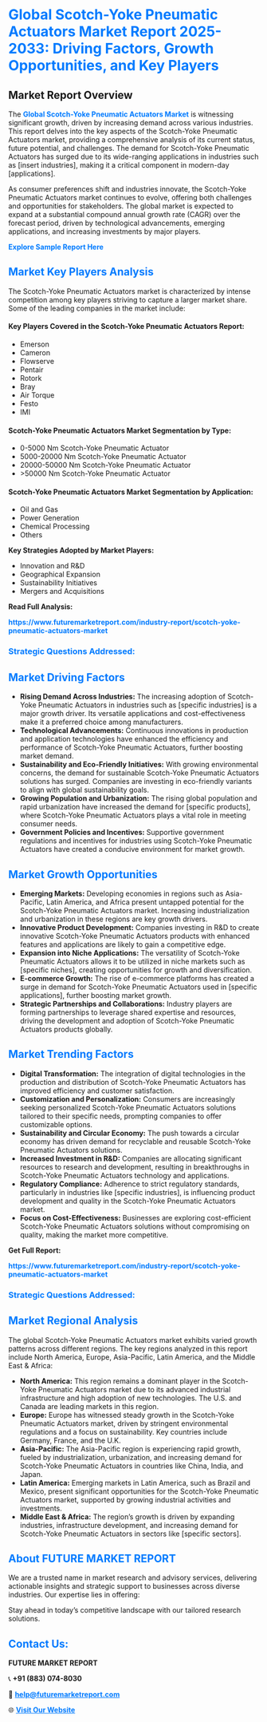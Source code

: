 <h1 style="color: #007BFF;">Global Scotch-Yoke Pneumatic Actuators Market Report 2025-2033: Driving Factors, Growth Opportunities, and Key Players</h1>

<section id="overview">
<h2>Market Report Overview</h2>
<p>The <a href="https://www.futuremarketreport.com/industry-report/scotch-yoke-pneumatic-actuators-market" style="color: #007BFF; text-decoration: none;"><strong>Global Scotch-Yoke Pneumatic Actuators Market</strong></a> is witnessing significant growth, driven by increasing demand across various industries. This report delves into the key aspects of the Scotch-Yoke Pneumatic Actuators market, providing a comprehensive analysis of its current status, future potential, and challenges. The demand for Scotch-Yoke Pneumatic Actuators has surged due to its wide-ranging applications in industries such as [insert industries], making it a critical component in modern-day [applications].</p>
<p>As consumer preferences shift and industries innovate, the Scotch-Yoke Pneumatic Actuators market continues to evolve, offering both challenges and opportunities for stakeholders. The global market is expected to expand at a substantial compound annual growth rate (CAGR) over the forecast period, driven by technological advancements, emerging applications, and increasing investments by major players.</p>
</section>

<section id="overview">
<p><a href="https://www.futuremarketreport.com/request-sample/reportId=83896" style="color: #007BFF; text-decoration: none;"><strong>Explore Sample Report Here</strong></a></p>
</section>

<section id="key-players">
<h2 style="color: #007BFF;">Market Key Players Analysis</h2>
<p>The Scotch-Yoke Pneumatic Actuators market is characterized by intense competition among key players striving to capture a larger market share. Some of the leading companies in the market include:</p>
<h4>Key Players Covered in the Scotch-Yoke Pneumatic Actuators Report:</h4>
<ul><li>Emerson</li><li>Cameron</li><li>Flowserve</li><li>Pentair</li><li>Rotork</li><li>Bray</li><li>Air Torque</li><li>Festo</li><li>IMI</li></ul>
<h4>Scotch-Yoke Pneumatic Actuators Market Segmentation by Type:</h4>
<ul><li>0-5000 Nm Scotch-Yoke Pneumatic Actuator</li><li>5000-20000 Nm Scotch-Yoke Pneumatic Actuator</li><li>20000-50000 Nm Scotch-Yoke Pneumatic Actuator</li><li>&gt;50000 Nm Scotch-Yoke Pneumatic Actuator</li></ul>

<h4>Scotch-Yoke Pneumatic Actuators Market Segmentation by Application:</h4>
<ul><li>Oil and Gas</li><li>Power Generation</li><li>Chemical Processing</li><li>Others</li></ul>
<p><strong>Key Strategies Adopted by Market Players:</strong></p>
<ul>
<li>Innovation and R&D</li>
<li>Geographical Expansion</li>
<li>Sustainability Initiatives</li>
<li>Mergers and Acquisitions</li>
</ul>
</section>

<section>
<p><strong>Read Full Analysis: </strong></p><a href="https://www.futuremarketreport.com/industry-report/scotch-yoke-pneumatic-actuators-market" style="color: #007BFF; text-decoration: none;"><strong>https://www.futuremarketreport.com/industry-report/scotch-yoke-pneumatic-actuators-market</strong></a>
<h3 style="color: #007BFF;">Strategic Questions Addressed:</h3>
</section>

<section id="driving-factors">
<h2 style="color: #007BFF;">Market Driving Factors</h2>
<ul>
<li><strong>Rising Demand Across Industries:</strong> The increasing adoption of Scotch-Yoke Pneumatic Actuators in industries such as [specific industries] is a major growth driver. Its versatile applications and cost-effectiveness make it a preferred choice among manufacturers.</li>
<li><strong>Technological Advancements:</strong> Continuous innovations in production and application technologies have enhanced the efficiency and performance of Scotch-Yoke Pneumatic Actuators, further boosting market demand.</li>
<li><strong>Sustainability and Eco-Friendly Initiatives:</strong> With growing environmental concerns, the demand for sustainable Scotch-Yoke Pneumatic Actuators solutions has surged. Companies are investing in eco-friendly variants to align with global sustainability goals.</li>
<li><strong>Growing Population and Urbanization:</strong> The rising global population and rapid urbanization have increased the demand for [specific products], where Scotch-Yoke Pneumatic Actuators plays a vital role in meeting consumer needs.</li>
<li><strong>Government Policies and Incentives:</strong> Supportive government regulations and incentives for industries using Scotch-Yoke Pneumatic Actuators have created a conducive environment for market growth.</li>
</ul>
</section>

<section id="growth-opportunities">
<h2 style="color: #007BFF;">Market Growth Opportunities</h2>
<ul>
<li><strong>Emerging Markets:</strong> Developing economies in regions such as Asia-Pacific, Latin America, and Africa present untapped potential for the Scotch-Yoke Pneumatic Actuators market. Increasing industrialization and urbanization in these regions are key growth drivers.</li>
<li><strong>Innovative Product Development:</strong> Companies investing in R&D to create innovative Scotch-Yoke Pneumatic Actuators products with enhanced features and applications are likely to gain a competitive edge.</li>
<li><strong>Expansion into Niche Applications:</strong> The versatility of Scotch-Yoke Pneumatic Actuators allows it to be utilized in niche markets such as [specific niches], creating opportunities for growth and diversification.</li>
<li><strong>E-commerce Growth:</strong> The rise of e-commerce platforms has created a surge in demand for Scotch-Yoke Pneumatic Actuators used in [specific applications], further boosting market growth.</li>
<li><strong>Strategic Partnerships and Collaborations:</strong> Industry players are forming partnerships to leverage shared expertise and resources, driving the development and adoption of Scotch-Yoke Pneumatic Actuators products globally.</li>
</ul>
</section>

<section id="trending-factors">
<h2 style="color: #007BFF;">Market Trending Factors</h2>
<ul>
<li><strong>Digital Transformation:</strong> The integration of digital technologies in the production and distribution of Scotch-Yoke Pneumatic Actuators has improved efficiency and customer satisfaction.</li>
<li><strong>Customization and Personalization:</strong> Consumers are increasingly seeking personalized Scotch-Yoke Pneumatic Actuators solutions tailored to their specific needs, prompting companies to offer customizable options.</li>
<li><strong>Sustainability and Circular Economy:</strong> The push towards a circular economy has driven demand for recyclable and reusable Scotch-Yoke Pneumatic Actuators solutions.</li>
<li><strong>Increased Investment in R&D:</strong> Companies are allocating significant resources to research and development, resulting in breakthroughs in Scotch-Yoke Pneumatic Actuators technology and applications.</li>
<li><strong>Regulatory Compliance:</strong> Adherence to strict regulatory standards, particularly in industries like [specific industries], is influencing product development and quality in the Scotch-Yoke Pneumatic Actuators market.</li>
<li><strong>Focus on Cost-Effectiveness:</strong> Businesses are exploring cost-efficient Scotch-Yoke Pneumatic Actuators solutions without compromising on quality, making the market more competitive.</li>
</ul>
</section>

<section>
<p><strong>Get Full Report: </strong></p><a href="https://www.futuremarketreport.com/industry-report/scotch-yoke-pneumatic-actuators-market" style="color: #007BFF; text-decoration: none;"><strong>https://www.futuremarketreport.com/industry-report/scotch-yoke-pneumatic-actuators-market</strong></a>
<h3 style="color: #007BFF;">Strategic Questions Addressed:</h3>
</section>


<section id="regional-analysis">
<h2 style="color: #007BFF;">Market Regional Analysis</h2>
<p>The global Scotch-Yoke Pneumatic Actuators market exhibits varied growth patterns across different regions. The key regions analyzed in this report include North America, Europe, Asia-Pacific, Latin America, and the Middle East & Africa:</p>
<ul>
<li><strong>North America:</strong> This region remains a dominant player in the Scotch-Yoke Pneumatic Actuators market due to its advanced industrial infrastructure and high adoption of new technologies. The U.S. and Canada are leading markets in this region.</li>
<li><strong>Europe:</strong> Europe has witnessed steady growth in the Scotch-Yoke Pneumatic Actuators market, driven by stringent environmental regulations and a focus on sustainability. Key countries include Germany, France, and the U.K.</li>
<li><strong>Asia-Pacific:</strong> The Asia-Pacific region is experiencing rapid growth, fueled by industrialization, urbanization, and increasing demand for Scotch-Yoke Pneumatic Actuators in countries like China, India, and Japan.</li>
<li><strong>Latin America:</strong> Emerging markets in Latin America, such as Brazil and Mexico, present significant opportunities for the Scotch-Yoke Pneumatic Actuators market, supported by growing industrial activities and investments.</li>
<li><strong>Middle East & Africa:</strong> The region’s growth is driven by expanding industries, infrastructure development, and increasing demand for Scotch-Yoke Pneumatic Actuators in sectors like [specific sectors].</li>
</ul>
</section>

<footer>
<h2 style="color: #007BFF;">About FUTURE MARKET REPORT</h2>
<p>We are a trusted name in market research and advisory services, delivering actionable insights and strategic support to businesses across diverse industries. Our expertise lies in offering:</p>

<p>Stay ahead in today’s competitive landscape with our tailored research solutions.</p>

<h2 style="color: #007BFF;">Contact Us:</h2>
<p><strong>FUTURE MARKET REPORT</strong></p>
<p>📞 <strong>+91 (883) 074-8030</strong></p>
<p>📧 <strong><a href="mailto:help@futuremarketreport.com" style="color: #007BFF;">help@futuremarketreport.com</a></strong></p>
<p>🌐 <strong><a href="https://www.futuremarketreport.com/" style="color: #007BFF;">Visit Our Website</a></strong></p>
</footer>